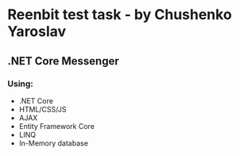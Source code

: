 # Reenbit test task - by Chushenko Yaroslav
## .NET Core Messenger
### Using:
+ .NET Core
+ HTML/CSS/JS
+ AJAX
+ Entity Framework Core
+ LINQ
+ In-Memory database
